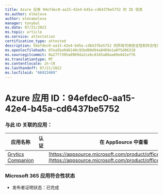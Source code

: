 ```yaml
---
title: Azure 应用 94efdec0-aa15-42e4-b45a-cd6437be5752 的 ID 信息
ms.author: elmalova
author: elenamalova
manager: tonybal
ms.date: 07/21/2022
ms.topic: article
ms.service: attestation
certification_type: attested
description: 94efdec0-aa15-42e4-b45a-cd6437be5752 的所有可用安全性和符合性信息。
ms.openlocfilehash: 07ea5ba948140c92bd00d94a8469e1a0f5d06318
ms.sourcegitcommit: 0a27f7395a0969da2cebc8345a88aa69e841eff6
ms.translationtype: MT
ms.contentlocale: zh-CN
ms.lasthandoff: 07/21/2022
ms.locfileid: "66923489"
---
```

# <a name="azure-app-id-94efdec0-aa15-42e4-b45a-cd6437be5752"></a>Azure 应用 ID：94efdec0-aa15-42e4-b45a-cd6437be5752


### <a name="apps-associated-with-this-id"></a>与此 ID 关联的应用：
| **应用名称** | **认证** | **在 AppSource 中查看** |
|--------------|---------------|-----------------------|
| [Grytics Companion](../forward/WA200004217.md) |  | [https://appsource.microsoft.com/product/office/WA200004217](https://appsource.microsoft.com/product/office/WA200004217) |

### <a name="microsoft-365-app-compliance-status"></a>Microsoft 365 应用符合性状态
- 发布者证明状态：已完成
